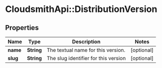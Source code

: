 # CloudsmithApi::DistributionVersion

## Properties
Name | Type | Description | Notes
------------ | ------------- | ------------- | -------------
**name** | **String** | The textual name for this version. | [optional] 
**slug** | **String** | The slug identifier for this version | [optional] 



